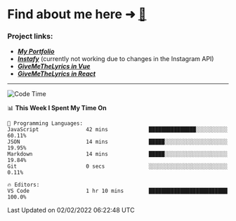 # Find about me here ➜ [🧑](https://pauabella.dev)

### Project links:
- ***[My Portfolio](https://pauabella.dev)***
- ***[Instafy](https://instafy.me)*** (currently not working due to changes in the Instagram API)
- ***[GiveMeTheLyrics in Vue](https://lyrics.pauabella.dev)***
- ***[GiveMeTheLyrics in React](https://pauabella.dev/GiveMeTheLyrics)***

---
<!--START_SECTION:waka-->
![Code Time](http://img.shields.io/badge/Code%20Time-751%20hrs%2040%20mins-blue)

📊 **This Week I Spent My Time On** 

```text
💬 Programming Languages: 
JavaScript               42 mins             ███████████████░░░░░░░░░░   60.11% 
JSON                     14 mins             █████░░░░░░░░░░░░░░░░░░░░   19.95% 
Markdown                 14 mins             █████░░░░░░░░░░░░░░░░░░░░   19.84% 
Git                      0 secs              ░░░░░░░░░░░░░░░░░░░░░░░░░   0.11%

🔥 Editors: 
VS Code                  1 hr 10 mins        █████████████████████████   100.0%

```


 Last Updated on 02/02/2022 06:22:48 UTC
<!--END_SECTION:waka-->
